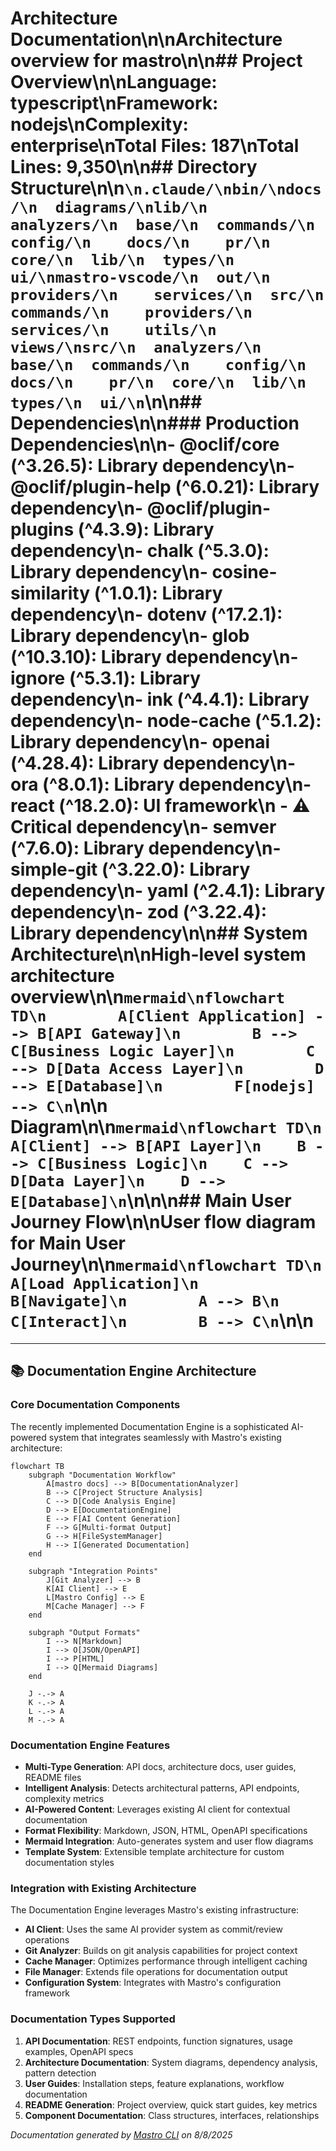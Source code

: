 <!---
This file was automatically generated by Mastro CLI
Generated on: 2025-08-08T18:52:20.020Z
Document type: architecture
Title: Architecture Documentation
References: .claude/settings.local.json, lib/commands/config/init.d.ts, lib/commands/config/init.d.ts.map, lib/commands/config/init.js, lib/commands/config/init.js.map, lib/lib/config.d.ts, lib/lib/config.d.ts.map, lib/lib/config.js, lib/lib/config.js.map, mastro-vscode/.eslintrc.json, mastro-vscode/package-lock.json, mastro-vscode/package.json, mastro-vscode/tsconfig.json, src/commands/config/init.ts, src/lib/config.ts, bin/run.js, lib/index.d.ts, lib/index.d.ts.map, lib/index.js, lib/index.js.map, lib/analyzers/impact-analyzer.d.ts, lib/analyzers/impact-analyzer.d.ts.map, lib/analyzers/impact-analyzer.js, lib/analyzers/impact-analyzer.js.map, lib/analyzers/semantic-analyzer.d.ts

To prevent this file from being overwritten, add custom content
between the CUSTOM_START and CUSTOM_END markers below.
--->

# Architecture Documentation\n\nArchitecture overview for mastro\n\n## Project Overview\n\n**Language:** typescript\n**Framework:** nodejs\n**Complexity:** enterprise\n**Total Files:** 187\n**Total Lines:** 9,350\n\n## Directory Structure\n\n```\n.claude/\nbin/\ndocs/\n  diagrams/\nlib/\n  analyzers/\n  base/\n  commands/\n    config/\n    docs/\n    pr/\n  core/\n  lib/\n  types/\n  ui/\nmastro-vscode/\n  out/\n    providers/\n    services/\n  src/\n    commands/\n    providers/\n    services/\n    utils/\n    views/\nsrc/\n  analyzers/\n  base/\n  commands/\n    config/\n    docs/\n    pr/\n  core/\n  lib/\n  types/\n  ui/\n```\n\n## Dependencies\n\n### Production Dependencies\n\n- **@oclif/core** (^3.26.5): Library dependency\n- **@oclif/plugin-help** (^6.0.21): Library dependency\n- **@oclif/plugin-plugins** (^4.3.9): Library dependency\n- **chalk** (^5.3.0): Library dependency\n- **cosine-similarity** (^1.0.1): Library dependency\n- **dotenv** (^17.2.1): Library dependency\n- **glob** (^10.3.10): Library dependency\n- **ignore** (^5.3.1): Library dependency\n- **ink** (^4.4.1): Library dependency\n- **node-cache** (^5.1.2): Library dependency\n- **openai** (^4.28.4): Library dependency\n- **ora** (^8.0.1): Library dependency\n- **react** (^18.2.0): UI framework\n  - ⚠️ Critical dependency\n- **semver** (^7.6.0): Library dependency\n- **simple-git** (^3.22.0): Library dependency\n- **yaml** (^2.4.1): Library dependency\n- **zod** (^3.22.4): Library dependency\n\n## System Architecture\n\nHigh-level system architecture overview\n\n```mermaid\nflowchart TD\n        A[Client Application] --> B[API Gateway]\n        B --> C[Business Logic Layer]\n        C --> D[Data Access Layer]\n        D --> E[Database]\n        F[nodejs] --> C\n```\n\n Diagram\n\n```mermaid\nflowchart TD\n    A[Client] --> B[API Layer]\n    B --> C[Business Logic]\n    C --> D[Data Layer]\n    D --> E[Database]\n```\n\n\n## Main User Journey Flow\n\nUser flow diagram for Main User Journey\n\n```mermaid\nflowchart TD\n        A[Load Application]\n        B[Navigate]\n        A --> B\n        C[Interact]\n        B --> C\n```\n\n

---

<!-- CUSTOM_START -->

## 📚 Documentation Engine Architecture

### Core Documentation Components
The recently implemented Documentation Engine is a sophisticated AI-powered system that integrates seamlessly with Mastro's existing architecture:

```mermaid
flowchart TB
    subgraph "Documentation Workflow"
        A[mastro docs] --> B[DocumentationAnalyzer]
        B --> C[Project Structure Analysis]
        C --> D[Code Analysis Engine]
        D --> E[DocumentationEngine]
        E --> F[AI Content Generation]
        F --> G[Multi-format Output]
        G --> H[FileSystemManager]
        H --> I[Generated Documentation]
    end
    
    subgraph "Integration Points"
        J[Git Analyzer] --> B
        K[AI Client] --> E
        L[Mastro Config] --> E
        M[Cache Manager] --> F
    end
    
    subgraph "Output Formats"
        I --> N[Markdown]
        I --> O[JSON/OpenAPI]  
        I --> P[HTML]
        I --> Q[Mermaid Diagrams]
    end
    
    J -.-> A
    K -.-> A
    L -.-> A
    M -.-> A
```

### Documentation Engine Features
- **Multi-Type Generation**: API docs, architecture docs, user guides, README files
- **Intelligent Analysis**: Detects architectural patterns, API endpoints, complexity metrics
- **AI-Powered Content**: Leverages existing AI client for contextual documentation
- **Format Flexibility**: Markdown, JSON, HTML, OpenAPI specifications
- **Mermaid Integration**: Auto-generates system and user flow diagrams
- **Template System**: Extensible template architecture for custom documentation styles

### Integration with Existing Architecture
The Documentation Engine leverages Mastro's existing infrastructure:
- **AI Client**: Uses the same AI provider system as commit/review operations
- **Git Analyzer**: Builds on git analysis capabilities for project context
- **Cache Manager**: Optimizes performance through intelligent caching
- **File Manager**: Extends file operations for documentation output
- **Configuration System**: Integrates with Mastro's configuration framework

### Documentation Types Supported
1. **API Documentation**: REST endpoints, function signatures, usage examples, OpenAPI specs
2. **Architecture Documentation**: System diagrams, dependency analysis, pattern detection
3. **User Guides**: Installation steps, feature explanations, workflow documentation
4. **README Generation**: Project overview, quick start guides, key metrics
5. **Component Documentation**: Class structures, interfaces, relationships

<!-- CUSTOM_END -->

*Documentation generated by [Mastro CLI](https://github.com/your-org/mastro) on 8/8/2025*